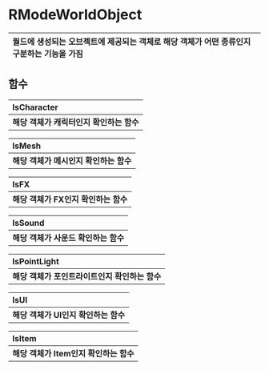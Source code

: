 # **RModeWorldObject**

| **월드에 생성되는 오브젝트에 제공되는 객체로 해당 객체가 어떤 종류인지 구분하는 기능을 가짐** |
| :--- |
## **함수**

| **IsCharacter** |
| :--- |
| **해당 객체가 캐릭터인지 확인하는 함수** |

| **IsMesh** |
| :--- |
| **해당 객체가 메시인지 확인하는 함수** |

| **IsFX** |
| :--- |
| **해당 객체가 FX인지 확인하는 함수** |

| **IsSound** |
| :--- |
| **해당 객체가 사운드 확인하는 함수** |

| **IsPointLight** |
| :--- |
| **해당 객체가 포인트라이트인지 확인하는 함수** |

| **IsUI** |
| :--- |
| **해당 객체가 UI인지 확인하는 함수** |

| **IsItem** |
| :--- |
| **해당 객체가 Item인지 확인하는 함수** |

